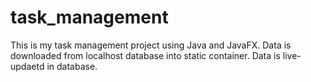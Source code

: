 # task_management

This is my task management project using Java and JavaFX. Data is downloaded from localhost database into static container. Data is live-updaetd in database. 

